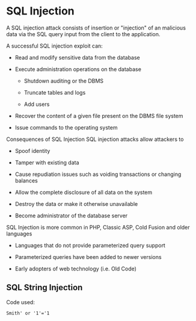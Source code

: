 # SQL Injection

A SQL injection attack consists of insertion or "injection" of an malicious data via the SQL query input from the client to the application.

A successful SQL injection exploit can:
- Read and modify sensitive data from the database

- Execute administration operations on the database

  -  Shutdown auditing or the DBMS

  - Truncate tables and logs

  - Add users

- Recover the content of a given file present on the DBMS file system

- Issue commands to the operating system

Consequences of SQL Injection
SQL injection attacks allow attackers to
- Spoof identity

- Tamper with existing data

- Cause repudiation issues such as voiding transactions or changing balances

- Allow the complete disclosure of all data on the system

- Destroy the data or make it otherwise unavailable

- Become administrator of the database server

SQL Injection is more common in PHP, Classic ASP, Cold Fusion and older languages
- Languages that do not provide parameterized query support

- Parameterized queries have been added to newer versions

- Early adopters of web technology (i.e. Old Code)

## SQL String Injection
Code used:
```
Smith' or '1'='1
```
